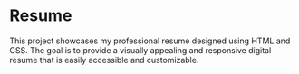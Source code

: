 # Resume
This project showcases my professional resume designed using HTML and CSS. The goal is to provide a visually appealing and responsive digital resume that is easily accessible and customizable.

